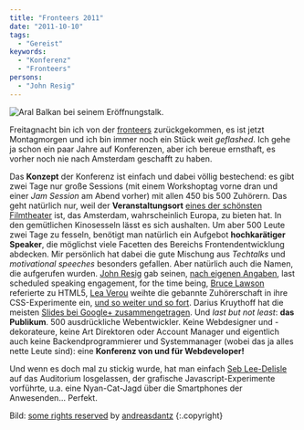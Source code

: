 ```yaml
---
title: "Fronteers 2011"
date: "2011-10-10"
tags:
  - "Gereist"
keywords:
  - "Konferenz"
  - "Fronteers"
persons:
  - "John Resig"
---
```


![Aral Balkan bei seinem Eröffnungstalk.](/images/codecandies/aralbalkan.jpg "Fronteers 2011")

Freitagnacht bin ich von der [fronteers](http://fronteers.nl/congres/2011) zurückgekommen, es ist jetzt Montagmorgen und ich bin immer noch ein Stück weit _geflashed_. Ich gehe ja schon ein paar Jahre auf Konferenzen, aber ich bereue ernsthaft, es vorher noch nie nach Amsterdam geschafft zu haben.

Das **Konzept** der Konferenz ist einfach und dabei völlig bestechend: es gibt zwei Tage nur große Sessions (mit einem Workshoptag vorne dran und einer _Jam Session_ am Abend vorher) mit allen 450 bis 500 Zuhörern. Das geht natürlich nur, weil der **Veranstaltungsort** [eines der schönsten Filmtheater](http://de.wikipedia.org/wiki/Tuschinski-Theater) ist, das Amsterdam, wahrscheinlich Europa, zu bieten hat. In den gemütlichen Kinosesseln lässt es sich aushalten. Um aber 500 Leute zwei Tage zu fesseln, benötigt man natürlich ein Aufgebot **hochkarätiger Speaker**, die möglichst viele Facetten des Bereichs Frontendentwicklung abdecken. Mir persönlich hat dabei die gute Mischung aus _Techtalks_ und _motivational speeches_ besonders gefallen. Aber natürlich auch die Namen, die aufgerufen wurden. [John Resig](http://ejohn.org) gab seinen, [nach eigenen Angaben](https://twitter.com/#!/jeresig/status/121464792144822272), last scheduled speaking engagement, for the time being, [Bruce Lawson](http://www.brucelawson.co.uk/) referierte zu HTML5, [Lea Verou](http://leaverou.me/) weihte die gebannte Zuhörerschaft in ihre CSS-Experimente ein, [und so weiter und so fort](http://fronteers.nl/congres/2011/sessions). Darius Kruythoff hat die meisten [Slides bei Google+ zusammengetragen](https://plus.google.com/105677183826826570300/posts/Ncc2XTzLiry). Und _last but not least_: **das Publikum**. 500 ausdrückliche Webentwickler. Keine Webdesigner und -dekorateure, keine Art Direktoren oder Account Manager und eigentlich auch keine Backendprogrammierer und Systemmanager (wobei das ja alles nette Leute sind): eine **Konferenz von und für Webdeveloper!**

Und wenn es doch mal zu stickig wurde, hat man einfach [Seb Lee-Delisle](http://sebleedelisle.com/2011/10/fronteers-conference-files/) auf das Auditorium losgelassen, der grafische Javascript-Experimente vorführte, u.a. eine Nyan-Cat-Jagd über die Smartphones der Anwesenden… Perfekt.

Bild: [some rights reserved](http://creativecommons.org/licenses/by/2.0/) by [andreasdantz](http://www.flickr.com/photos/szene/) {:.copyright}
